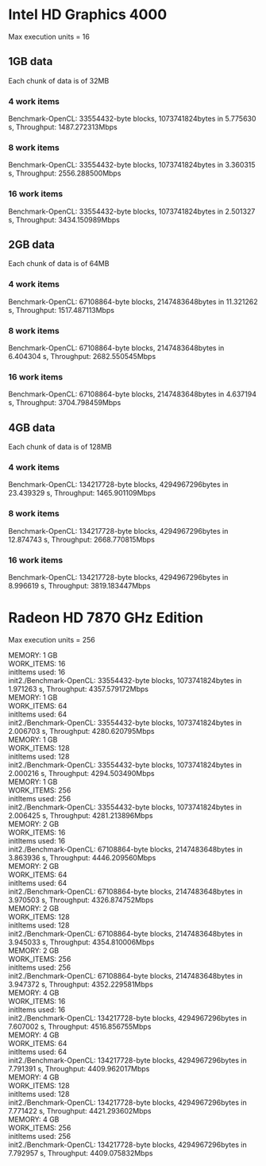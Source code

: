 # Intel HD Graphics 4000
Max execution units = 16

## 1GB data
Each chunk of data is of 32MB
### 4 work items
Benchmark-OpenCL: 33554432-byte blocks, 1073741824bytes in 5.775630 s, Throughput: 1487.272313Mbps
### 8 work items
Benchmark-OpenCL: 33554432-byte blocks, 1073741824bytes in 3.360315 s, Throughput: 2556.288500Mbps
### 16 work items
Benchmark-OpenCL: 33554432-byte blocks, 1073741824bytes in 2.501327 s, Throughput: 3434.150989Mbps

## 2GB data
Each chunk of data is of 64MB
### 4 work items
Benchmark-OpenCL: 67108864-byte blocks, 2147483648bytes in 11.321262 s, Throughput: 1517.487113Mbps
### 8 work items
Benchmark-OpenCL: 67108864-byte blocks, 2147483648bytes in 6.404304 s, Throughput: 2682.550545Mbps
### 16 work items
Benchmark-OpenCL: 67108864-byte blocks, 2147483648bytes in 4.637194 s, Throughput: 3704.798459Mbps

## 4GB data
Each chunk of data is of 128MB
### 4 work items
Benchmark-OpenCL: 134217728-byte blocks, 4294967296bytes in 23.439329 s, Throughput: 1465.901109Mbps
### 8 work items
Benchmark-OpenCL: 134217728-byte blocks, 4294967296bytes in 12.874743 s, Throughput: 2668.770815Mbps
### 16 work items
Benchmark-OpenCL: 134217728-byte blocks, 4294967296bytes in 8.996619 s, Throughput: 3819.183447Mbps

# Radeon HD 7870 GHz Edition
Max execution units = 256

MEMORY: 1 GB  
WORK_ITEMS: 16  
initItems used: 16  
init2./Benchmark-OpenCL: 33554432-byte blocks, 1073741824bytes in 1.971263 s, Throughput: 4357.579172Mbps  
MEMORY: 1 GB  
WORK_ITEMS: 64  
initItems used: 64  
init2./Benchmark-OpenCL: 33554432-byte blocks, 1073741824bytes in 2.006703 s, Throughput: 4280.620795Mbps  
MEMORY: 1 GB  
WORK_ITEMS: 128  
initItems used: 128  
init2./Benchmark-OpenCL: 33554432-byte blocks, 1073741824bytes in 2.000216 s, Throughput: 4294.503490Mbps  
MEMORY: 1 GB  
WORK_ITEMS: 256  
initItems used: 256  
init2./Benchmark-OpenCL: 33554432-byte blocks, 1073741824bytes in 2.006425 s, Throughput: 4281.213896Mbps  
MEMORY: 2 GB  
WORK_ITEMS: 16  
initItems used: 16  
init2./Benchmark-OpenCL: 67108864-byte blocks, 2147483648bytes in 3.863936 s, Throughput: 4446.209560Mbps  
MEMORY: 2 GB  
WORK_ITEMS: 64  
initItems used: 64  
init2./Benchmark-OpenCL: 67108864-byte blocks, 2147483648bytes in 3.970503 s, Throughput: 4326.874752Mbps  
MEMORY: 2 GB  
WORK_ITEMS: 128  
initItems used: 128  
init2./Benchmark-OpenCL: 67108864-byte blocks, 2147483648bytes in 3.945033 s, Throughput: 4354.810006Mbps  
MEMORY: 2 GB  
WORK_ITEMS: 256  
initItems used: 256  
init2./Benchmark-OpenCL: 67108864-byte blocks, 2147483648bytes in 3.947372 s, Throughput: 4352.229581Mbps  
MEMORY: 4 GB  
WORK_ITEMS: 16  
initItems used: 16  
init2./Benchmark-OpenCL: 134217728-byte blocks, 4294967296bytes in 7.607002 s, Throughput: 4516.856755Mbps  
MEMORY: 4 GB  
WORK_ITEMS: 64  
initItems used: 64  
init2./Benchmark-OpenCL: 134217728-byte blocks, 4294967296bytes in 7.791391 s, Throughput: 4409.962017Mbps  
MEMORY: 4 GB  
WORK_ITEMS: 128  
initItems used: 128  
init2./Benchmark-OpenCL: 134217728-byte blocks, 4294967296bytes in 7.771422 s, Throughput: 4421.293602Mbps  
MEMORY: 4 GB  
WORK_ITEMS: 256  
initItems used: 256  
init2./Benchmark-OpenCL: 134217728-byte blocks, 4294967296bytes in 7.792957 s, Throughput: 4409.075832Mbps  
